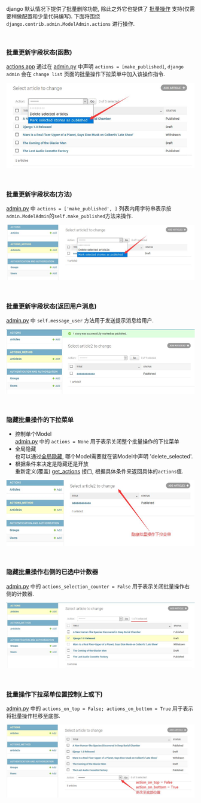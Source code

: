 
django 默认情况下提供了批量删除功能, 
除此之外它也提供了
[批量操作](https://docs.djangoproject.com/en/3.1/ref/contrib/admin/actions/#admin-actions)
支持(仅需要稍做配置和少量代码编写). 
下面将围绕 `django.contrib.admin.ModelAdmin.actions` 进行操作.

&nbsp;  

### 批量更新字段状态(函数)
[actions app](actions/__init__.py) 通过在 [admin.py](actions/admin.py#L16) 中声明 `actions = [make_published]`, 
`django admin` 会在 `change list` 页面的批量操作下拉菜单中加入该操作指令.
<p align="center">
  <img src="actions/imgs/update_field_status.jpg" alt="批量更新字段状态(函数)"/>
</p>

&nbsp;  

### 批量更新字段状态(方法)
[admin.py](actions_method/admin.py#L12) 中 `actions = ['make_published', ]` 列表内用字符串表示按`admin.ModelAdmin`的`self.make_published`方法来操作.
<p align="center">
  <img src="actions_method/imgs/update_field_status_by_method.jpg" alt="批量更新字段状态(方法)"/>
</p>

&nbsp;  

### 批量更新字段状态(返回用户消息)
[admin.py](actions_method/admin.py#L35) 中 `self.message_user` 方法用于发送提示消息给用户.
<p align="center">
  <img src="actions_method/imgs/update_field_status_message.jpg" alt="批量更新字段状态(返回用户消息)"/>
</p>

&nbsp;  

### 隐藏批量操作的下拉菜单
- 控制单个Model    
  [admin.py](actions_method/admin.py#L12) 中的 `actions = None` 用于表示关闭整个批量操作的下拉菜单
- 全局隐藏  
  也可以通过[全局隐藏](https://docs.djangoproject.com/en/3.1/ref/contrib/admin/actions/#disabling-a-site-wide-action), 
  哪个Model需要就在该Model中声明 'delete_selected'.
- 根据条件来决定是隐藏还是开放   
  重新定义(覆盖) [get_actions](actions_method/admin.py#L38) 接口, 根据具体条件来返回具体的`actions`值.  
<p align="center">
  <img src="actions_method/imgs/hide_batch_operator.jpg" alt="隐藏批量操作的下拉菜单"/>
</p>
 
 &nbsp;  

### 隐藏批量操作右侧的已选中计数器
[admin.py](actions_method/admin.py#L16) 中的 `actions_selection_counter = False` 用于表示关闭批量操作右侧的计数器.
<p align="center">
  <img src="actions/imgs/selected_counter.jpg" alt="隐藏批量操作的下拉菜单"/>
</p>

&nbsp;  

### 批量操作下拉菜单位置控制(上或下)
[admin.py](actions_method/admin.py#L18) 中的 `actions_on_top = False; actions_on_bottom = True` 用于表示将批量操作栏移至底部.
<p align="center">
  <img src="actions_method/imgs/action_on_bottom.jpg" alt="隐藏批量操作的下拉菜单"/>
</p>